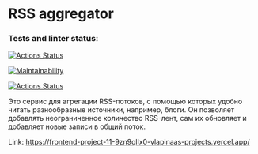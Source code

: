 # RSS aggregator

### Tests and linter status:
[![Actions Status](https://github.com/vlapinaa/frontend-project-11/actions/workflows/hexlet-check.yml/badge.svg)](https://github.com/vlapinaa/frontend-project-11/actions)

[![Maintainability](https://api.codeclimate.com/v1/badges/c04657e903b3e1db750d/maintainability)](https://codeclimate.com/github/vlapinaa/frontend-project-11/maintainability)

[![Actions Status](https://github.com/vlapinaa/frontend-project-11/actions/workflows/github-actions.yml/badge.svg)](https://github.com/vlapinaa/frontend-project-11/actions)

Это сервис для агрегации RSS-потоков, с помощью которых удобно читать разнообразные источники, например, блоги. Он позволяет добавлять неограниченное количество RSS-лент, сам их обновляет и добавляет новые записи в общий поток.

Link: https://frontend-project-11-9zn9qllx0-vlapinaas-projects.vercel.app/